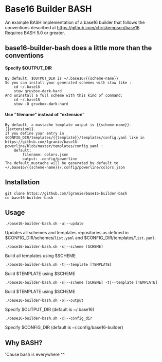 # Base16 Builder BASH
An example BASH implementation of a base16 builder that follows the conventions described at https://github.com/chriskempson/base16.
Requires BASH 5.0 or greater.

## base16-builder-bash does a little more than the conventions

#### Specify $OUTPUT_DIR
    By default, $OUTPUT_DIR is ~/.base16/{{scheme-name}}
    So you can install your generated schemes with stow like :
        cd ~/.base16
        stow gruvbox-dark-hard
    And uninstall a full scheme with this kind of command:
        cd ~/.base16
        stow -D gruvbox-dark-hard

#### Use "filename" instead of "extension"
    By default, a mustache template output is {{scheme-name}}-{{extension}}.
    If you define your entry in $CONFIG_DIR/templates/{{template}}/templates/config.yaml like in https://github.com/lgranie/base16-powerline/blob/master/templates/config.yaml :
        default: 
            filename: colors.json
            output: .config/powerline
    The default.mustache will be generated by default to ~/.base16/{{scheme-name}}/.config/powerline/colors.json

## Installation

    git clone https://github.com/lgranie/base16-builder-bash
    cd base16-builder-bash

## Usage

    ./base16-builder-bash.sh -u|--update
Updates all schemes and templates repositories as defined in $CONFIG_DIR/schemes/`list.yaml` and $CONFIG_DIR/templates/`list.yaml`.

    ./base16-builder-bash.sh -s|--scheme [SCHEME]
Build all templates using $SCHEME

    ./base16-builder-bash.sh -t|--template [TEMPLATE]
Build $TEMPLATE using $SCHEME

    ./base16-builder-bash.sh -s|--scheme [SCHEME] -t|--template [TEMPLATE]
Build $TEMPLATE using $SCHEME

    ./base16-builder-bash.sh -o|--output
Specify $OUTPUT_DIR (default is ~/.base16)

    ./base16-builder-bash.sh -c|--config_dir
Specify $CONFIG_DIR (default is ~/.config/base16-builder)

## Why BASH?
'Cause bash is everywhere ^^
